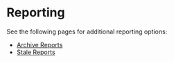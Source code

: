 # Reporting

See the following pages for additional reporting options:

* [Archive Reports](https://app.gitbook.com/o/vIHQCTOOUDcNoPic3AQi/s/9vAxMuDrkUkB4OXlH9CL/\~/changes/1478/product-guides/vault/vault-features/reporting/archive-reports)
* [Stale Reports](https://app.gitbook.com/o/vIHQCTOOUDcNoPic3AQi/s/9vAxMuDrkUkB4OXlH9CL/\~/changes/1478/product-guides/vault/vault-features/reporting/stale-reports)
